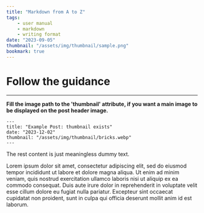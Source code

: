 ```yaml
---
title: "Markdown from A to Z"
tags:
    - user manual
    - markdown
    - writing format
date: "2023-09-05"
thumbnail: "/assets/img/thumbnail/sample.png"
bookmark: true
---
```


# Follow the guidance
---

**Fill the image path to the 'thumbnail' attribute, if you want a main image to be displayed on the post header image.**

```
---
title: "Example Post: thumbnail exists"
date: "2023-12-02"
thumbnail: "/assets/img/thumbnail/bricks.webp"
---
```

The rest content is just meaningless dummy text.

Lorem ipsum dolor sit amet, consectetur adipiscing elit, sed do eiusmod tempor incididunt ut labore et dolore magna aliqua. Ut enim ad minim veniam, quis nostrud exercitation ullamco laboris nisi ut aliquip ex ea commodo consequat. Duis aute irure dolor in reprehenderit in voluptate velit esse cillum dolore eu fugiat nulla pariatur. Excepteur sint occaecat cupidatat non proident, sunt in culpa qui officia deserunt mollit anim id est laborum.
